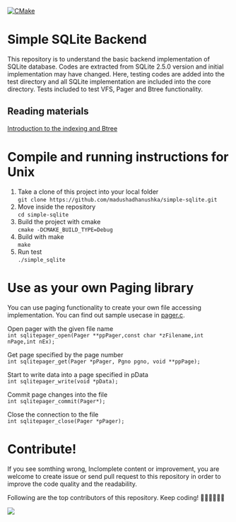 [![CMake](https://github.com/madushadhanushka/simple-sqlite/actions/workflows/cmake.yml/badge.svg)](https://github.com/madushadhanushka/simple-sqlite/actions/workflows/cmake.yml)

Simple SQLite Backend
=========
This repository is to understand the basic backend implementation of SQLite database. Codes are extracted from SQLite 2.5.0 version and initial implementation may have changed. Here, testing codes are added into the test directory and all SQLite implementation are included into the core directory. Tests included to test VFS, Pager and Btree functionality.

## Reading materials
[Introduction to the indexing and Btree](https://github.com/madushadhanushka/simple-sqlite/blob/master/blog/introduction_to_btree_and_bplustree.md)


Compile and running instructions for Unix
======

1. Take a clone of this project into your local folder 
<br/>`git clone https://github.com/madushadhanushka/simple-sqlite.git`
2. Move inside the repository
<br/>`cd simple-sqlite`
3. Build the project with cmake
<br/>`cmake -DCMAKE_BUILD_TYPE=Debug`
4. Build with make
<br/>`make`
5. Run test 
<br/>`./simple_sqlite`

Use as your own Paging library
========
You can use paging functionality to create your own file accessing implementation. You can find out sample usecase in [pager.c](https://github.com/madushadhanushka/simple-sqlite/blob/master/test/pagetest.c).

Open pager with the given file name<br/>
`int sqlitepager_open(Pager **ppPager,const char *zFilename,int nPage,int nEx);`

Get page specified by the page number<br/>
`int sqlitepager_get(Pager *pPager, Pgno pgno, void **ppPage);`


Start to write data into a page specified in pData<br/>
`int sqlitepager_write(void *pData);`

Commit page changes into the file<br/>
`int sqlitepager_commit(Pager*);`

Close the connection to the file<br/>
`int sqlitepager_close(Pager *pPager);`


Contribute!
===========
If you see somthing wrong, Inclomplete content or improvement, you are welcome to create issue or send pull request to this repository in order to improve the code quality and the readability.

Following are the top contributors of this repository. Keep coding! 👨🏻‍💻👩🏻‍💻

<a href = "https://github.com/madushadhanushka/simple-sqlite/graphs/contributors">
  <img src = "https://contrib.rocks/image?repo=madushadhanushka/simple-sqlite"/>
</a>

